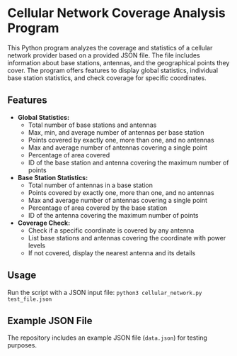 # Cellular Network Coverage Analysis Program

This Python program analyzes the coverage and statistics of a cellular network provider based on a provided JSON file. The file includes information about base stations, antennas, and the geographical points they cover. The program offers features to display global statistics, individual base station statistics, and check coverage for specific coordinates.

## Features
- **Global Statistics:**
  - Total number of base stations and antennas
  - Max, min, and average number of antennas per base station
  - Points covered by exactly one, more than one, and no antennas
  - Max and average number of antennas covering a single point
  - Percentage of area covered
  - ID of the base station and antenna covering the maximum number of points
- **Base Station Statistics:**
  - Total number of antennas in a base station
  - Points covered by exactly one, more than one, and no antennas
  - Max and average number of antennas covering a single point
  - Percentage of area covered by the base station
  - ID of the antenna covering the maximum number of points
- **Coverage Check:**
  - Check if a specific coordinate is covered by any antenna
  - List base stations and antennas covering the coordinate with power levels
  - If not covered, display the nearest antenna and its details

## Usage
Run the script with a JSON input file: `python3 cellular_network.py test_file.json`

## Example JSON File
The repository includes an example JSON file (`data.json`) for testing purposes.

